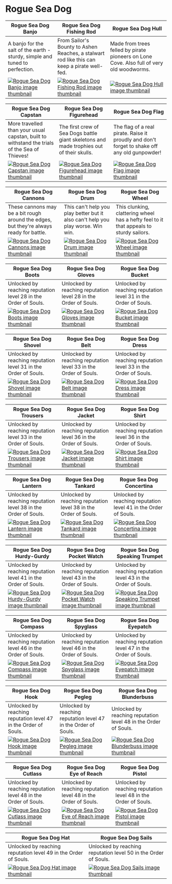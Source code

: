 # Rogue Sea Dog

| Rogue Sea Dog Banjo | Rogue Sea Dog Fishing Rod | Rogue Sea Dog Hull |
| ------------------- | ------------------------- | ------------------ |
| A banjo for the salt of the earth - sturdy, simple and tuned to perfection. | From Sailor's Bounty to Ashen Reaches, a stalwart rod like this can keep a pirate well-fed. | Made from trees felled by pirate pioneers on Lone Cove. Also full of very old woodworms. |
| [![Rogue Sea Dog Banjo image thumbnail](https://seaofthieves.wiki.gg/images/a/a3/Rogue_Sea_Dog_Banjo.png)](https://seaofthieves.wiki.gg/wiki/Rogue_Sea_Dog_Banjo) | [![Rogue Sea Dog Fishing Rod image thumbnail](https://seaofthieves.wiki.gg/images/e/e1/Rogue_Sea_Dog_Fishing_Rod.png)](https://seaofthieves.wiki.gg/wiki/Rogue_Sea_Dog_Fishing_Rod) | [![Rogue Sea Dog Hull image thumbnail](https://seaofthieves.wiki.gg/images/0/0f/Rogue_Sea_Dog_Hull.png)](https://seaofthieves.wiki.gg/wiki/Rogue_Sea_Dog_Hull) |

| Rogue Sea Dog Capstan | Rogue Sea Dog Figurehead | Rogue Sea Dog Flag |
| --------------------- | ------------------------ | ------------------ |
| More travelled than your usual capstan, built to withstand the trials of the Sea of Thieves! | The first crew of Sea Dogs battle giant skeletons and made trophies out of their skulls. | The flag of a real pirate. Raise it proudly and don't forget to shake off any old gunpowder! |
| [![Rogue Sea Dog Capstan image thumbnail](https://seaofthieves.wiki.gg/images/e/e5/Rogue_Sea_Dog_Capstan.png)](https://seaofthieves.wiki.gg/wiki/Rogue_Sea_Dog_Capstan) | [![Rogue Sea Dog Figurehead image thumbnail](https://seaofthieves.wiki.gg/images/d/d4/Rogue_Sea_Dog_Figurehead.png)](https://seaofthieves.wiki.gg/wiki/Rogue_Sea_Dog_Figurehead) | [![Rogue Sea Dog Flag image thumbnail](https://seaofthieves.wiki.gg/images/5/58/Rogue_Sea_Dog_Flag.png)](https://seaofthieves.wiki.gg/wiki/Rogue_Sea_Dog_Flag) |

| Rogue Sea Dog Cannons | Rogue Sea Dog Drum | Rogue Sea Dog Wheel |
| --------------------- | ------------------ | ------------------- |
| These cannons may be a bit rough around the edges, but they're always ready for battle. | This can't help you play better but it also can't help you play worse. Win win. | This clunking, clattering wheel has a hefty feel to it that appeals to sturdy sailors. |
| [![Rogue Sea Dog Cannons image thumbnail](https://seaofthieves.wiki.gg/images/6/66/Rogue_Sea_Dog_Cannons.png)](https://seaofthieves.wiki.gg/wiki/Rogue_Sea_Dog_Cannons) | [![Rogue Sea Dog Drum image thumbnail](https://seaofthieves.wiki.gg/images/2/29/Rogue_Sea_Dog_Drum.png)](https://seaofthieves.wiki.gg/wiki/Rogue_Sea_Dog_Drum) | [![Rogue Sea Dog Wheel image thumbnail](https://seaofthieves.wiki.gg/images/d/db/Rogue_Sea_Dog_Wheel.png)](https://seaofthieves.wiki.gg/wiki/Rogue_Sea_Dog_Wheel) |

| Rogue Sea Dog Boots | Rogue Sea Dog Gloves | Rogue Sea Dog Bucket |
| ------------------- | -------------------- | -------------------- |
| Unlocked by reaching reputation level 28 in the Order of Souls. | Unlocked by reaching reputation level 28 in the Order of Souls. | Unlocked by reaching reputation level 31 in the Order of Souls. |
| [![Rogue Sea Dog Boots image thumbnail](https://seaofthieves.wiki.gg/images/d/df/Rogue_Sea_Dog_Boots.png)](https://seaofthieves.wiki.gg/wiki/Rogue_Sea_Dog_Boots) | [![Rogue Sea Dog Gloves image thumbnail](https://seaofthieves.wiki.gg/images/f/f2/Rogue_Sea_Dog_Gloves.png)](https://seaofthieves.wiki.gg/wiki/Rogue_Sea_Dog_Gloves) | [![Rogue Sea Dog Bucket image thumbnail](https://seaofthieves.wiki.gg/images/f/f6/Rogue_Sea_Dog_Bucket.png)](https://seaofthieves.wiki.gg/wiki/Rogue_Sea_Dog_Bucket) |

| Rogue Sea Dog Shovel | Rogue Sea Dog Belt | Rogue Sea Dog Dress |
| -------------------- | ------------------ | ------------------- |
| Unlocked by reaching reputation level 31 in the Order of Souls. | Unlocked by reaching reputation level 33 in the Order of Souls. | Unlocked by reaching reputation level 33 in the Order of Souls. |
| [![Rogue Sea Dog Shovel image thumbnail](https://seaofthieves.wiki.gg/images/2/2d/Rogue_Sea_Dog_Shovel.png)](https://seaofthieves.wiki.gg/wiki/Rogue_Sea_Dog_Shovel) | [![Rogue Sea Dog Belt image thumbnail](https://seaofthieves.wiki.gg/images/b/ba/Rogue_Sea_Dog_Belt.png)](https://seaofthieves.wiki.gg/wiki/Rogue_Sea_Dog_Belt) | [![Rogue Sea Dog Dress image thumbnail](https://seaofthieves.wiki.gg/images/9/94/Rogue_Sea_Dog_Dress.png)](https://seaofthieves.wiki.gg/wiki/Rogue_Sea_Dog_Dress) |

| Rogue Sea Dog Trousers | Rogue Sea Dog Jacket | Rogue Sea Dog Shirt |
| ---------------------- | -------------------- | ------------------- |
| Unlocked by reaching reputation level 33 in the Order of Souls. | Unlocked by reaching reputation level 36 in the Order of Souls. | Unlocked by reaching reputation level 36 in the Order of Souls. |
| [![Rogue Sea Dog Trousers image thumbnail](https://seaofthieves.wiki.gg/images/9/94/Rogue_Sea_Dog_Trousers.png)](https://seaofthieves.wiki.gg/wiki/Rogue_Sea_Dog_Trousers) | [![Rogue Sea Dog Jacket image thumbnail](https://seaofthieves.wiki.gg/images/c/c0/Rogue_Sea_Dog_Jacket.png)](https://seaofthieves.wiki.gg/wiki/Rogue_Sea_Dog_Jacket) | [![Rogue Sea Dog Shirt image thumbnail](https://seaofthieves.wiki.gg/images/0/0a/Rogue_Sea_Dog_Shirt.png)](https://seaofthieves.wiki.gg/wiki/Rogue_Sea_Dog_Shirt) |

| Rogue Sea Dog Lantern | Rogue Sea Dog Tankard | Rogue Sea Dog Concertina |
| --------------------- | --------------------- | ------------------------ |
| Unlocked by reaching reputation level 38 in the Order of Souls. | Unlocked by reaching reputation level 38 in the Order of Souls. | Unlocked by reaching reputation level 41 in the Order of Souls. |
| [![Rogue Sea Dog Lantern image thumbnail](https://seaofthieves.wiki.gg/images/c/ce/Rogue_Sea_Dog_Lantern.png)](https://seaofthieves.wiki.gg/wiki/Rogue_Sea_Dog_Lantern) | [![Rogue Sea Dog Tankard image thumbnail](https://seaofthieves.wiki.gg/images/5/5b/Rogue_Sea_Dog_Tankard.png)](https://seaofthieves.wiki.gg/wiki/Rogue_Sea_Dog_Tankard) | [![Rogue Sea Dog Concertina image thumbnail](https://seaofthieves.wiki.gg/images/6/6b/Rogue_Sea_Dog_Concertina.png)](https://seaofthieves.wiki.gg/wiki/Rogue_Sea_Dog_Concertina) |

| Rogue Sea Dog Hurdy-Gurdy | Rogue Sea Dog Pocket Watch | Rogue Sea Dog Speaking Trumpet |
| ------------------------- | -------------------------- | ------------------------------ |
| Unlocked by reaching reputation level 41 in the Order of Souls. | Unlocked by reaching reputation level 43 in the Order of Souls. | Unlocked by reaching reputation level 43 in the Order of Souls. |
| [![Rogue Sea Dog Hurdy-Gurdy image thumbnail](https://seaofthieves.wiki.gg/images/1/1b/Rogue_Sea_Dog_Hurdy-Gurdy.png)](https://seaofthieves.wiki.gg/wiki/Rogue_Sea_Dog_Hurdy-Gurdy) | [![Rogue Sea Dog Pocket Watch image thumbnail](https://seaofthieves.wiki.gg/images/d/dd/Rogue_Sea_Dog_Pocket_Watch.png)](https://seaofthieves.wiki.gg/wiki/Rogue_Sea_Dog_Pocket_Watch) | [![Rogue Sea Dog Speaking Trumpet image thumbnail](https://seaofthieves.wiki.gg/images/1/11/Rogue_Sea_Dog_Speaking_Trumpet.png)](https://seaofthieves.wiki.gg/wiki/Rogue_Sea_Dog_Speaking_Trumpet) |

| Rogue Sea Dog Compass | Rogue Sea Dog Spyglass | Rogue Sea Dog Eyepatch |
| --------------------- | ---------------------- | ---------------------- |
| Unlocked by reaching reputation level 46 in the Order of Souls. | Unlocked by reaching reputation level 46 in the Order of Souls. | Unlocked by reaching reputation level 47 in the Order of Souls. |
| [![Rogue Sea Dog Compass image thumbnail](https://seaofthieves.wiki.gg/images/f/f0/Rogue_Sea_Dog_Compass.png)](https://seaofthieves.wiki.gg/wiki/Rogue_Sea_Dog_Compass) | [![Rogue Sea Dog Spyglass image thumbnail](https://seaofthieves.wiki.gg/images/6/61/Rogue_Sea_Dog_Spyglass.png)](https://seaofthieves.wiki.gg/wiki/Rogue_Sea_Dog_Spyglass) | [![Rogue Sea Dog Eyepatch image thumbnail](https://seaofthieves.wiki.gg/images/7/7a/Rogue_Sea_Dog_Eyepatch.png)](https://seaofthieves.wiki.gg/wiki/Rogue_Sea_Dog_Eyepatch) |

| Rogue Sea Dog Hook | Rogue Sea Dog Pegleg | Rogue Sea Dog Blunderbuss |
| ------------------ | -------------------- | ------------------------- |
| Unlocked by reaching reputation level 47 in the Order of Souls. | Unlocked by reaching reputation level 47 in the Order of Souls. | Unlocked by reaching reputation level 48 in the Order of Souls. |
| [![Rogue Sea Dog Hook image thumbnail](https://seaofthieves.wiki.gg/images/1/1c/Rogue_Sea_Dog_Hook.png)](https://seaofthieves.wiki.gg/wiki/Rogue_Sea_Dog_Hook) | [![Rogue Sea Dog Pegleg image thumbnail](https://seaofthieves.wiki.gg/images/b/be/Rogue_Sea_Dog_Pegleg.png)](https://seaofthieves.wiki.gg/wiki/Rogue_Sea_Dog_Pegleg) | [![Rogue Sea Dog Blunderbuss image thumbnail](https://seaofthieves.wiki.gg/images/5/54/Rogue_Sea_Dog_Blunderbuss.png)](https://seaofthieves.wiki.gg/wiki/Rogue_Sea_Dog_Blunderbuss) |

| Rogue Sea Dog Cutlass | Rogue Sea Dog Eye of Reach | Rogue Sea Dog Pistol |
| --------------------- | -------------------------- | -------------------- |
| Unlocked by reaching reputation level 48 in the Order of Souls. | Unlocked by reaching reputation level 48 in the Order of Souls. | Unlocked by reaching reputation level 48 in the Order of Souls. |
| [![Rogue Sea Dog Cutlass image thumbnail](https://seaofthieves.wiki.gg/images/d/d2/Rogue_Sea_Dog_Cutlass.png)](https://seaofthieves.wiki.gg/wiki/Rogue_Sea_Dog_Cutlass) | [![Rogue Sea Dog Eye of Reach image thumbnail](https://seaofthieves.wiki.gg/images/5/5f/Rogue_Sea_Dog_Eye_of_Reach.png)](https://seaofthieves.wiki.gg/wiki/Rogue_Sea_Dog_Eye_of_Reach) | [![Rogue Sea Dog Pistol image thumbnail](https://seaofthieves.wiki.gg/images/2/26/Rogue_Sea_Dog_Pistol.png)](https://seaofthieves.wiki.gg/wiki/Rogue_Sea_Dog_Pistol) |

| Rogue Sea Dog Hat | Rogue Sea Dog Sails |
| ----------------- | ------------------- |
| Unlocked by reaching reputation level 49 in the Order of Souls. | Unlocked by reaching reputation level 50 in the Order of Souls. |
| [![Rogue Sea Dog Hat image thumbnail](https://seaofthieves.wiki.gg/images/b/ba/Rogue_Sea_Dog_Hat.png)](https://seaofthieves.wiki.gg/wiki/Rogue_Sea_Dog_Hat) | [![Rogue Sea Dog Sails image thumbnail](https://seaofthieves.wiki.gg/images/5/57/Rogue_Sea_Dog_Sails.png)](https://seaofthieves.wiki.gg/wiki/Rogue_Sea_Dog_Sails) |

